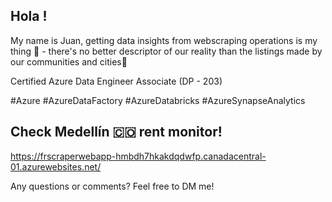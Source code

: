## Hola ! 

My name is Juan, getting data insights from webscraping operations is my thing 🦾 - there's no better descriptor of our reality than the listings made by our communities and cities🌃

Certified Azure Data Engineer Associate (DP - 203)

#Azure
#AzureDataFactory
#AzureDatabricks
#AzureSynapseAnalytics

## Check Medellín 🇨🇴 rent monitor! 
https://frscraperwebapp-hmbdh7hkakdqdwfp.canadacentral-01.azurewebsites.net/

Any questions or comments? Feel free to DM me!

<!--
**CloudlessJuan/CloudlessJuan** is a ✨ _special_ ✨ repository because its `README.md` (this file) appears on your GitHub profile.

Here are some ideas to get you started:

- 🔭 I’m currently working on ...
- 🌱 I’m currently learning ...
- 👯 I’m looking to collaborate on ...
- 🤔 I’m looking for help with ...
- 💬 Ask me about ...
- 📫 How to reach me: ...
- 😄 Pronouns: ...
- ⚡ Fun fact: ...
-->
